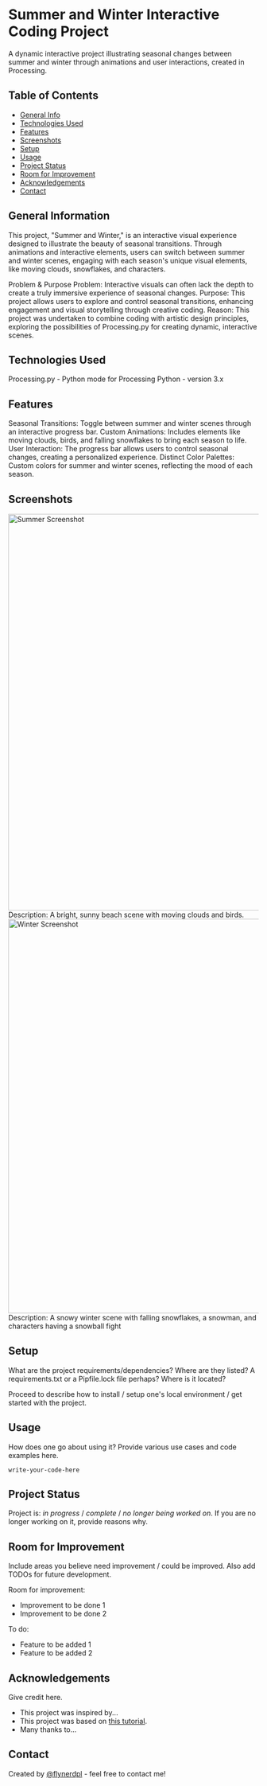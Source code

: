 # Summer and Winter Interactive Coding Project
A dynamic interactive project illustrating seasonal changes between summer and winter through animations and user interactions, created in Processing. 

## Table of Contents
* [General Info](#general-information)
* [Technologies Used](#technologies-used)
* [Features](#features)
* [Screenshots](#screenshots)
* [Setup](#setup)
* [Usage](#usage)
* [Project Status](#project-status)
* [Room for Improvement](#room-for-improvement)
* [Acknowledgements](#acknowledgements)
* [Contact](#contact)
<!-- * [License](#license) -->


## General Information
This project, "Summer and Winter," is an interactive visual experience designed to illustrate the beauty of seasonal transitions. Through animations and interactive elements, users can switch between summer and winter scenes, engaging with each season's unique visual elements, like moving clouds, snowflakes, and characters.

Problem & Purpose
Problem: Interactive visuals can often lack the depth to create a truly immersive experience of seasonal changes.
Purpose: This project allows users to explore and control seasonal transitions, enhancing engagement and visual storytelling through creative coding.
Reason: This project was undertaken to combine coding with artistic design principles, exploring the possibilities of Processing.py for creating dynamic, interactive scenes.


## Technologies Used
Processing.py - Python mode for Processing
Python - version 3.x


## Features
Seasonal Transitions: Toggle between summer and winter scenes through an interactive progress bar.
Custom Animations: Includes elements like moving clouds, birds, and falling snowflakes to bring each season to life.
User Interaction: The progress bar allows users to control seasonal changes, creating a personalized experience.
Distinct Color Palettes: Custom colors for summer and winter scenes, reflecting the mood of each season.


## Screenshots
<img width="797" alt="Summer Screenshot" src="https://github.com/user-attachments/assets/10c769e6-f278-43b9-b5c0-c616ddce8069">
Description: A bright, sunny beach scene with moving clouds and birds.

<img width="793" alt="Winter Screenshot" src="https://github.com/user-attachments/assets/7bf1f84f-3319-41dc-b171-c11054ad0cda">
Description: A snowy winter scene with falling snowflakes, a snowman, and characters having a snowball fight


## Setup
What are the project requirements/dependencies? Where are they listed? A requirements.txt or a Pipfile.lock file perhaps? Where is it located?

Proceed to describe how to install / setup one's local environment / get started with the project.


## Usage
How does one go about using it?
Provide various use cases and code examples here.

`write-your-code-here`


## Project Status
Project is: _in progress_ / _complete_ / _no longer being worked on_. If you are no longer working on it, provide reasons why.


## Room for Improvement
Include areas you believe need improvement / could be improved. Also add TODOs for future development.

Room for improvement:
- Improvement to be done 1
- Improvement to be done 2

To do:
- Feature to be added 1
- Feature to be added 2


## Acknowledgements
Give credit here.
- This project was inspired by...
- This project was based on [this tutorial](https://www.example.com).
- Many thanks to...


## Contact
Created by [@flynerdpl](https://www.flynerd.pl/) - feel free to contact me!


<!-- Optional -->
<!-- ## License -->
<!-- This project is open source and available under the [... License](). -->

<!-- You don't have to include all sections - just the one's relevant to your project -->
